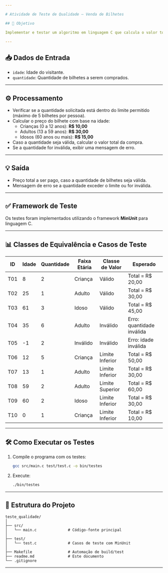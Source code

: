```yaml
---

# Atividade de Teste de Qualidade – Venda de Bilhetes

## 🎯 Objetivo

Implementar e testar um algoritmo em linguagem C que calcula o valor total de bilhetes com base na idade do visitante e na quantidade de ingressos solicitados. O programa também deve validar as entradas e seguir critérios de precificação por faixa etária.

---
```


## 📥 Dados de Entrada

- `idade`: Idade do visitante.
- `quantidade`: Quantidade de bilhetes a serem comprados.

---

## ⚙️ Processamento

- Verificar se a quantidade solicitada está dentro do limite permitido (máximo de 5 bilhetes por pessoa).
- Calcular o preço do bilhete com base na idade:
  - Crianças (0 a 12 anos): **R$ 10,00**
  - Adultos (13 a 59 anos): **R$ 30,00**
  - Idosos (60 anos ou mais): **R$ 15,00**
- Caso a quantidade seja válida, calcular o valor total da compra.
- Se a quantidade for inválida, exibir uma mensagem de erro.

---

## 💡 Saída

- Preço total a ser pago, caso a quantidade de bilhetes seja válida.
- Mensagem de erro se a quantidade exceder o limite ou for inválida.

---

## ✅ Framework de Teste

Os testes foram implementados utilizando o framework **MinUnit** para linguagem C.

---

## 📊 Classes de Equivalência e Casos de Teste

| ID  | Idade  | Quantidade | Faixa Etária | Classe de Valor | Esperado                      |
|-----|--------|------------|--------------|------------------|-------------------------------|
| T01 | 8      | 2          | Criança      | Válido           | Total = R$ 20,00              |
| T02 | 25     | 1          | Adulto       | Válido           | Total = R$ 30,00              |
| T03 | 61     | 3          | Idoso        | Válido           | Total = R$ 45,00              |
| T04 | 35     | 6          | Adulto       | Inválido         | Erro: quantidade inválida     |
| T05 | -1     | 2          | Inválido     | Inválido         | Erro: idade inválida          |
| T06 | 12     | 5          | Criança      | Limite Inferior  | Total = R$ 50,00              |
| T07 | 13     | 1          | Adulto       | Limite Inferior  | Total = R$ 30,00              |
| T08 | 59     | 2          | Adulto       | Limite Superior  | Total = R$ 60,00              |
| T09 | 60     | 2          | Idoso        | Limite Inferior  | Total = R$ 30,00              |
| T10 | 0      | 1          | Criança      | Limite Inferior  | Total = R$ 10,00              |

---

## 🛠 Como Executar os Testes

1. Compile o programa com os testes:
   ```bash
   gcc src/main.c test/test.c -o bin/testes
   ```

2. Execute:
   ```bash
   ./bin/testes
   ```

---

## 📁 Estrutura do Projeto

```
teste_qualidade/
│
├── src/
│   └── main.c              # Código-fonte principal
│
├── test/
│   └── test.c              # Casos de teste com MinUnit
│
├── Makefile                # Automação de build/test
├── readme.md               # Este documento
└── .gitignore
```
---
